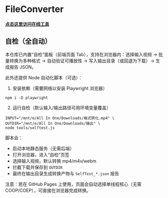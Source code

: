 # FileConverter

#### [点击这里访问在线工具](https://Ye-HHH.github.io/FileConverter/)

## 自检（全自动）

本仓库已内置“自检”面板（前端页面 Tab），支持在浏览器内：选择输入视频 → 批量转换为多种格式 → 自动验证可播放性 → 写入输出目录（或回退为下载）→ 生成报告 JSON。

此外还提供 Node 自动化脚本（可选）：

1. 安装依赖（需要网络以安装 Playwright 浏览器）

```
npm i -D playwright
```

2. 运行自检（默认输入/输出路径可用环境变量覆盖）

```
INPUT="/mnt/e/All In One/Downloads/格式转化.mp4" \
OUTDIR="/mnt/e/All In One/Downloads/输出" \
node tools/selftest.js
```

脚本会：
- 启动本地静态服务（无需后端）
- 打开浏览器，进入“自检”页签
- 选择输入视频，默认转换 mp4/m4v/webm
- 拦截下载并保存到 `OUTDIR`
- 最终在输出目录生成转换产物与 `SelfTest_*.json` 报告

注意：若在 GitHub Pages 上使用，页面会自动选择单线程核心（无需 COOP/COEP），可直接在浏览器完成转换。
